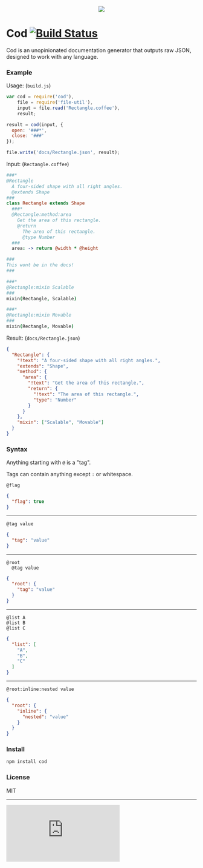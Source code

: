 <p align="center">
  <img src="http://i.imgur.com/Owgsb3R.jpg"/>
</p>

# Cod [![Build Status](https://drone.io/github.com/namuol/cod/status.png)](https://drone.io/github.com/namuol/cod/latest)

Cod is an unopinionated documentation generator that outputs raw JSON, designed to work with any language.

### Example

Usage: (`build.js`)

```js
var cod = require('cod'),
    file = require('file-util'),
    input = file.read('Rectangle.coffee'),
    result;

result = cod(input, {
  open: '###*',
  close: '###'
});

file.write('docs/Rectangle.json', result);
```

Input: (`Rectangle.coffee`)

```coffee
###*
@Rectangle
  A four-sided shape with all right angles.
  @extends Shape
###
class Rectangle extends Shape
  ###*
  @Rectangle:method:area
    Get the area of this rectangle.
    @return
      The area of this rectangle.
      @type Number
  ###
  area: -> return @width * @height

###
This wont be in the docs!
###

###*
@Rectangle:mixin Scalable
###
mixin(Rectangle, Scalable)

###*
@Rectangle:mixin Movable
###
mixin(Rectangle, Movable)
```

Result: (`docs/Rectangle.json`)

```json
{
  "Rectangle": {
    "!text": "A four-sided shape with all right angles.",
    "extends": "Shape",
    "method": {
      "area": {
        "!text": "Get the area of this rectangle.",
        "return": {
          "!text": "The area of this rectangle.",
          "type": "Number"
        }
      }
    },
    "mixin": ["Scalable", "Movable"]
  }
}
```

### Syntax

Anything starting with `@` is a "tag".

Tags can contain anything except `:` or whitespace.

```
@flag
```

```json
{
  "flag": true
}
```

----

```
@tag value
```


```json
{
  "tag": "value"
}
```

----

```
@root
  @tag value
```

```json
{
  "root": {
    "tag": "value"
  }
}
```

----

```
@list A
@list B
@list C
```

```json
{
  "list": [
    "A",
    "B",
    "C"
  ]
}
```

----

```
@root:inline:nested value
```

```json
{
  "root": {
    "inline": {
      "nested": "value"
    }
  }
}
```

### Install

```bash
npm install cod
```

### License

MIT

---

[![Analytics](https://ga-beacon.appspot.com/UA-33247419-2/cod/README.md)](https://github.com/igrigorik/ga-beacon)

